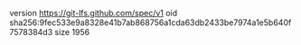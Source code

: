 version https://git-lfs.github.com/spec/v1
oid sha256:9fec533e9a8328e41b7ab868756a1cda63db2433be7974a1e5b640f7578384d3
size 1956
